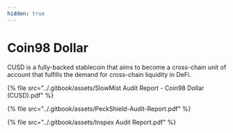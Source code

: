 ```yaml
---
hidden: true
---
```


# Coin98 Dollar

CUSD is a fully-backed stablecoin that aims to become a cross-chain unit of account that fulfills the demand for cross-chain liquidity in DeFi.

{% file src="../.gitbook/assets/SlowMist Audit Report - Coin98 Dollar (CUSD).pdf" %}

{% file src="../.gitbook/assets/PeckShield-Audit-Report.pdf" %}

{% file src="../.gitbook/assets/Inspex Audit Report.pdf" %}
